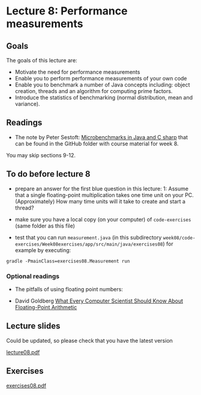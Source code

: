 # Lecture 8: Performance measurements

## Goals

The goals of this lecture are:

* Motivate the need for performance measurements
* Enable you to perform performance measurements of your own code
* Enable you to  benchmark a number of Java concepts including: object creation, threads and an algorithm for computing prime factors.
* Introduce the statistics of benchmarking (normal distribution, mean and variance).

## Readings 

* The note by Peter Sestoft: [Microbenchmarks in Java and C sharp](https://github.itu.dk/jst/PCPP2024-Public/blob/main/week08/benchmarkingNotes.pdf)
that can be found in the GitHub folder with course material for week 8.

You may skip sections 9-12.

## To do before lecture 8

* prepare an answer for the first blue question in this lecture: 
1: Assume that a single floating-point multiplication takes one time unit on your PC.
(Approximately) How many time units will it take to create and start a thread?

* make sure you have a local copy (on your computer) of  `code-exercises` (same folder as this file)
* test that you can run ` measurement.java ` (in this subdirectory ` week08/code-exercises/Week08exercises/app/src/main/java/exercises08 `)
for example by executing:

 ` gradle -PmainClass=exercises08.Measurement run `

### Optional readings
* The pitfalls of using floating point numbers: 

 * David Goldberg [What Every Computer Scientist Should Know About Floating-Point Arithmetic](https://github.itu.dk/jst/PCPP2023-Public/blob/main/week05/IEEE754_article.pdf)


## Lecture slides
Could be updated, so please check that you have the latest version

[lecture08.pdf](https://github.itu.dk/jst/PCPP2024-Public/blob/main/week08/lecture08.pdf)


## Exercises

[exercises08.pdf](https://github.itu.dk/jst/PCPP2024-Public/blob/main/week08/exercises08.pdf)

